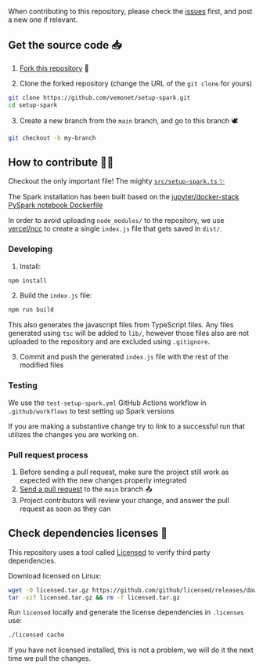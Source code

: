 When contributing to this repository, please check the [issues](https://github.com/vemonet/setup-spark/issues) first, and post a new one if relevant.

## Get the source code 📥

1. [Fork this repository](https://github.com/vemonet/setup-spark/fork) 🍴

2. Clone the forked repository (change the URL of the `git clone` for yours)

```bash
git clone https://github.com/vemonet/setup-spark.git
cd setup-spark
```

3. Create a new branch from the `main` branch, and go to this branch 🕊️

```bash
git checkout -b my-branch
```

## How to contribute 👩‍💻

Checkout the only important file! The mighty [`src/setup-spark.ts` ✨](https://github.com/vemonet/setup-spark/blob/main/src/setup-spark.ts)

The Spark installation has been built based on the [jupyter/docker-stack PySpark notebook Dockerfile](https://github.com/jupyter/docker-stacks/blob/master/pyspark-notebook/Dockerfile)

In order to avoid uploading `node_modules/` to the repository, we use [vercel/ncc](https://github.com/vercel/ncc) to create a single `index.js` file that gets saved in `dist/`.

### Developing

1. Install:

```bash
npm install
```

2. Build the `index.js` file:

```bash
npm run build
```

This also generates the javascript files from TypeScript files. Any files generated using `tsc` will be added to `lib/`, however those files also are not uploaded to the repository and are excluded using `.gitignore`.

3. Commit and push the generated `index.js` file with the rest of the modified files

### Testing

We use the `test-setup-spark.yml` GitHub Actions workflow in `.github/workflows` to test setting up Spark versions

If you are making a substantive change try to link to a successful run that utilizes the changes you are working on.

### Pull request process

1. Before sending a pull request, make sure the project still work as expected with the new changes properly integrated
2. [Send a pull request](https://github.com/vemonet/setup-spark/compare) to the `main` branch 📤
3. Project contributors will review your change, and answer the pull request as soon as they can

## Check dependencies licenses 📜

This repository uses a tool called [Licensed](https://github.com/github/licensed) to verify third party dependencies. 

Download licensed on Linux:

```bash
wget -O licensed.tar.gz https://github.com/github/licensed/releases/download/3.1.0/licensed-3.1.0-linux-x64.tar.gz
tar -xzf licensed.tar.gz && rm -f licensed.tar.gz
```

Run `licensed` locally and generate the license dependencies in `.licenses` use:

```bash
./licensed cache
```

If you have not licensed installed, this is not a problem, we will do it the next time we pull the changes.